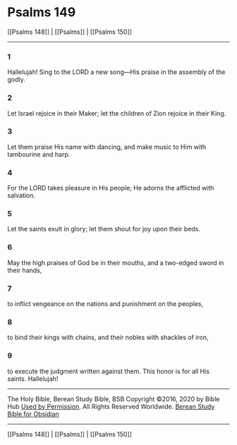 # Psalms 149

[[Psalms 148]] | [[Psalms]] | [[Psalms 150]]

---

### 1
Hallelujah! Sing to the LORD a new song—His praise in the assembly of the godly.

### 2
Let Israel rejoice in their Maker; let the children of Zion rejoice in their King.

### 3
Let them praise His name with dancing, and make music to Him with tambourine and harp.

### 4
For the LORD takes pleasure in His people; He adorns the afflicted with salvation.

### 5
Let the saints exult in glory; let them shout for joy upon their beds.

### 6
May the high praises of God be in their mouths, and a two-edged sword in their hands,

### 7
to inflict vengeance on the nations and punishment on the peoples,

### 8
to bind their kings with chains, and their nobles with shackles of iron,

### 9
to execute the judgment written against them. This honor is for all His saints. Hallelujah!

---

The Holy Bible, Berean Study Bible, BSB
Copyright ©2016, 2020 by Bible Hub
[Used by Permission](https://berean.bible/terms.htm). All Rights Reserved Worldwide.
[Berean Study Bible for Obsidian](https://github.com/gapmiss/berean-study-bible-for-obsidian)

---

[[Psalms 148]] | [[Psalms]] | [[Psalms 150]]

